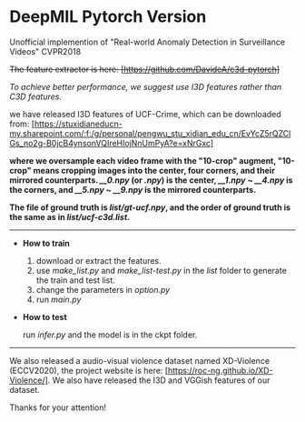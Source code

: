 # DeepMIL Pytorch Version

Unofficial implemention of "Real-world Anomaly Detection in Surveillance Videos" CVPR2018

~~The feature extractor is here: [https://github.com/DavideA/c3d-pytorch]~~

*To achieve better performance, we suggest use I3D features rather than C3D features.*

we have released I3D features of UCF-Crime, which can be downloaded from: [https://stuxidianeducn-my.sharepoint.com/:f:/g/personal/pengwu_stu_xidian_edu_cn/EvYcZ5rQZClGs_no2g-B0jcB4ynsonVQIreHIojNnUmPyA?e=xNrGxc]

**where we oversample each video frame with the "10-crop" augment, "10-crop" means cropping images into the center, four corners, and their mirrored counterparts. *__0.npy* (or *.npy*) is the center, *__1.npy* ~ *__4.npy* is the corners, and *__5.npy* ~ *__9.npy* is the mirrored counterparts.**

**The file of ground truth is *list/gt-ucf.npy*, and the order of ground truth is the same as in *list/ucf-c3d.list*.**

---

- **How to train**

  1. download or extract the features.
  2. use *make_list.py* and *make_list-test.py* in the *list* folder to generate the train and test list.
  3. change the parameters in *option.py*
  4. run *main.py*

- **How to test**

  run *infer.py* and the model is in the ckpt folder.

---

We also released a audio-visual violence dataset named XD-Violence (ECCV2020), the project website is here: [https://roc-ng.github.io/XD-Violence/]. We also have released the I3D and VGGish features of our dataset.

Thanks for your attention!
